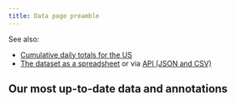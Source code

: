 ```yaml
---
title: Data page preamble
---
```


See also:

- [Cumulative daily totals for the US](/data/us-daily/)
- [The dataset as a spreadsheet](https://docs.google.com/spreadsheets/u/2/d/e/2PACX-1vRwAqp96T9sYYq2-i7Tj0pvTf6XVHjDSMIKBdZHXiCGGdNC0ypEU9NbngS8mxea55JuCFuua1MUeOj5/pubhtml) or via [API (JSON and CSV)](/api/)

## Our most up-to-date data and annotations
